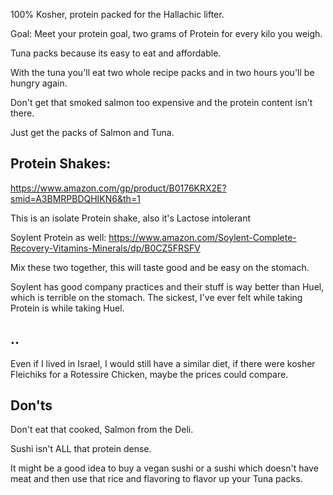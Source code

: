 100% Kosher, protein packed for the Hallachic lifter.


Goal: Meet your protein goal, two grams of Protein for every kilo you weigh. 

Tuna packs because its easy to eat and affordable. 

With the tuna you'll eat two whole recipe packs and in two hours you'll be hungry again.

Don't get that smoked salmon too expensive and the protein content isn't there.


Just get the packs of Salmon and Tuna.

## Protein Shakes:

https://www.amazon.com/gp/product/B0176KRX2E?smid=A3BMRPBDQHIKN6&th=1

This is an isolate Protein shake, also it's Lactose intolerant 

Soylent Protein as well:
https://www.amazon.com/Soylent-Complete-Recovery-Vitamins-Minerals/dp/B0CZ5FRSFV

Mix these two together, this will taste good and be easy on the stomach.

Soylent has good company practices and their stuff is way better than Huel, which is terrible on the stomach. The sickest, I've ever felt while taking Protein is while taking Huel.

## ..


Even if I lived in Israel, I would still have a similar diet, if there were kosher Fleichiks for a Rotessire Chicken, maybe the prices could compare.


## Don'ts

Don't eat that cooked, Salmon from the Deli. 

Sushi isn't ALL that protein dense. 

It might be a good idea to buy a vegan sushi or a sushi which doesn't have meat and then use that rice and flavoring to flavor up your Tuna packs.

